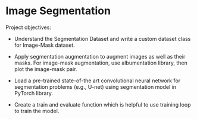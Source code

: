 # Image Segmentation
Project objectives:
- Understand the Segmentation Dataset and write a custom dataset class for Image-Mask dataset.

- Apply segmentation augmentation to augment images as well as their masks. For image-mask augmentation, use albumentation library, then plot the image-mask pair.

- Load a pre-trained state-of-the art convolutional neural network for segmentation problems (e.g., U-net) using segmentation model in PyTorch library.

- Create a train and evaluate function which is helpful to use training loop to train the model.

